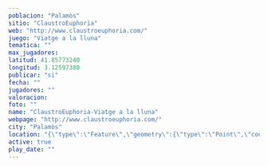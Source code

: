 ```yaml
---
poblacion: "Palamòs"
sitio: "ClaustroEuphoria"
web: "http://www.claustroeuphoria.com/"
juego: "Viatge a la lluna"
tematica: ""
max_jugadores: 
latitud: 41.85773240
longitud: 3.12597380
publicar: "si"
fecha: ""
jugadores: ""
valoracion: 
foto: ""
name: "ClaustroEuphoria-Viatge a la lluna"
webpage: "http://www.claustroeuphoria.com/"
city: "Palamòs"
location: "{\"type\":\"Feature\",\"geometry\":{\"type\":\"Point\",\"coordinates\":[\"41,85773240\",\"3,12597380\"]}}"
active: true
play_date: ""
---
```

